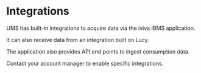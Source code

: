 # Integrations

UMS has built-in integrations to acquire data via the iviva IBMS application.

It can also receive data from an integration built on Lucy.

The application also provides API end points to ingest consumption data.

Contact your account manager to enable specific integrations.
